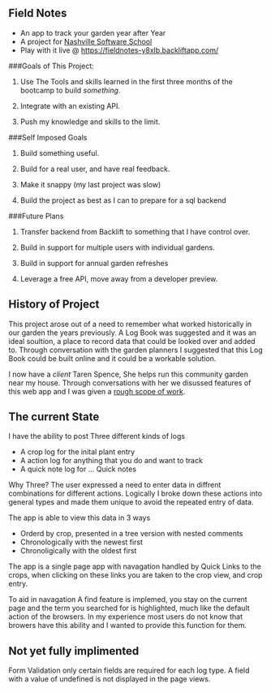 Field Notes
-----------

- An app to track your garden year after Year
- A project for [Nashville Software School](http://nashvillesoftwareschool.com)
- Play with it live @ https://fieldnotes-y8xlb.backliftapp.com/

###Goals of This Project:

1.  Use The Tools and skills learned in the first three months
    of the bootcamp to build *something*.

2.  Integrate with an existing API.

3.  Push my knowledge and skills to the limit.

###Self Imposed Goals

1.  Build something useful.

2.  Build for a real user, and have real feedback.

3.  Make it snappy (my last project was slow)

4.  Build the project as best as I can to prepare for a sql backend

###Future Plans

1.  Transfer backend from Backlift to something that I have control over.

2.  Build in support for multiple users with individual gardens.

3.  Build in support for annual garden refreshes

4.  Leverage a free API, move away from a developer preview.

History of Project
------------------

This project arose out of a need to remember what worked historically in our garden the years previously. A Log Book was suggested and it was an ideal soultion, a place to record data that could be looked over and added to. Through conversation with the garden planners I suggested that this Log Book could be built online and it could be a workable solution.

I now have a *client* Taren Spence, She helps run this community garden near my house. Through conversations with her we disussed features of this web app and I was given a [rough scope of work](https://docs.google.com/file/d/1vTGu3K1QMnXq8YzdX1__k7Kvh58bQM7_Ju_w-GencE5vAnCfGidMc5Ca6Zkr/edit?usp=sharing).

The current State
-----------------

I have the ability to post Three different kinds of logs  
* A crop log for the inital plant entry
* A action log for anything that you do and want to track
* A quick note log for ... Quick notes

Why Three?
The user expressed a need to enter data in diffrent combinations for different actions. Logically I broke down these actions into general types and made them unique to avoid the repeated entry of data.

The app is able to view this data in 3 ways
* Orderd by crop, presented in a tree version with nested comments
* Chronologically with the newest first
* Chronoligically with the oldest first

The app is a single page app with navagation handled by Quick Links to the crops, when clicking on these links you are taken to the crop view, and crop entry.

To aid in navagation A find feature is implemed, you stay on the current page and the term you searched for is highlighted, much like the default action of the browsers. In my experience most users do not know that browers have this ability and I wanted to provide this function for them.

Not yet fully implimented
-------------------------

Form Validation
only certain fields are required for each log type. A field with a value of undefined is not displayed in the page views.






